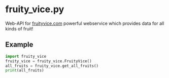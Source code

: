 # fruity_vice.py
Web-API for [fruityvice.com](https://www.fruityvice.com) powerful webservice which provides data for all kinds of fruit! 

## Example
```python
import fruity_vice
fruity_vice = fruity_vice.FruityVice()
all_fruits = fruity_vice.get_all_fruits()
print(all_fruits)
```
